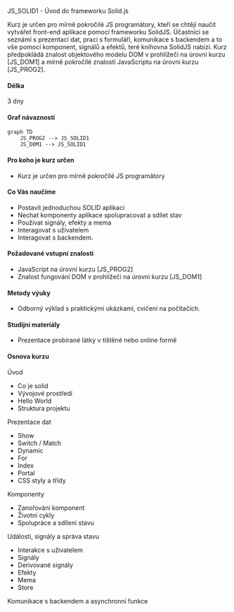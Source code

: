 JS_SOLID1 - Úvod do frameworku Solid.js

Kurz je určen pro mírně pokročilé JS programátory, kteří se chtějí naučit vytvářet front-end aplikace pomocí frameworku SolidJS. Účastníci se seznámí s prezentací dat, prací s formuláři, komunikace s backendem a to vše pomocí komponent, signálů a efektů, teré knihovna SolidJS nabízí. Kurz předpokládá znalost objektového modelu DOM v prohlížeči na úrovni kurzu [JS_DOM1] a mírně pokročilé znalosti JavaScriptu na úrovni kurzu [JS_PROG2].

#### Délka

3 dny

#### Graf návazností

```mermaid
graph TD
    JS_PROG2 --> JS_SOLID1
    JS_DOM1 --> JS_SOLID1
```

#### Pro koho je kurz určen

- Kurz je určen pro mírně pokročilé JS programátory

#### Co Vás naučíme

- Postavit jednoduchou SOLID aplikaci
- Nechat komponenty aplikace spolupracovat a sdílet stav
- Používat signály, efekty a mema
- Interagovat s uživatelem
- Interagovat s backendem.

#### Požadované vstupní znalosti

- JavaScript na úrovni kurzu [JS_PROG2]
- Znalost fungování DOM v prohlížeči na úrovni kurzu [JS_DOM1]

#### Metody výuky

- Odborný výklad s praktickými ukázkami, cvičení na počítačích.

#### Studijní materiály

- Prezentace probírané látky v tištěné nebo online formě

#### Osnova kurzu

Úvod

- Co je solid
- Vývojové prostředí
- Hello World
- Struktura projektu

Prezentace dat

- Show
- Switch / Match
- Dynamic
- For
- Index
- Portal
- CSS styly a třídy

Komponenty

- Zanořování komponent
- Životní cykly
- Spolupráce a sdílení stavu

Události, signály a správa stavu

- Interakce s uživatelem
- Signály
- Derivované signály
- Efekty
- Mema
- Store

Komunikace s backendem a asynchronní funkce
